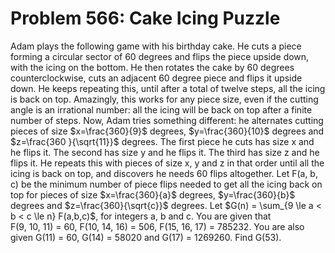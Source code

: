 # Problem 566: Cake Icing Puzzle
Adam plays the following game with his birthday cake. He cuts a piece
forming a circular sector of 60 degrees and flips the piece upside down,
with the icing on the bottom. He then rotates the cake by 60 degrees
counterclockwise, cuts an adjacent 60 degree piece and flips it upside
down. He keeps repeating this, until after a total of twelve steps, all
the icing is back on top. Amazingly, this works for any piece size, even
if the cutting angle is an irrational number: all the icing will be back
on top after a finite number of steps. Now, Adam tries something
different: he alternates cutting pieces of size \$x=\\frac{360}{9}\$
degrees, \$y=\\frac{360}{10}\$ degrees and \$z=\\frac{360
}{\\sqrt{11}}\$ degrees. The first piece he cuts has size x and he flips
it. The second has size y and he flips it. The third has size z and he
flips it. He repeats this with pieces of size x, y and z in that order
until all the icing is back on top, and discovers he needs 60 flips
altogether. Let F(a, b, c) be the minimum number of piece flips needed
to get all the icing back on top for pieces of size \$x=\\frac{360}{a}\$
degrees, \$y=\\frac{360}{b}\$ degrees and \$z=\\frac{360}{\\sqrt{c}}\$
degrees. Let \$G(n) = \\sum\_{9 \\le a &lt; b &lt; c \\le n} F(a,b,c)\$,
for integers a, b and c. You are given that F(9, 10, 11) = 60,
F(10, 14, 16) = 506, F(15, 16, 17) = 785232. You are also given
G(11) = 60, G(14) = 58020 and G(17) = 1269260. Find G(53).
